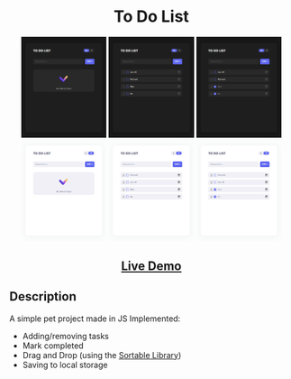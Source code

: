 <h1 align="center">To Do List</h1>

<p align="center">

<img src="./readme_assets/readme_preview_1.png" width="30%">
<img src="./readme_assets/readme_preview_2.png" width="30%">
<img src="./readme_assets/readme_preview_3.png" width="30%">

<img src="./readme_assets/readme_preview_1_light.png" width="30%">
<img src="./readme_assets/readme_preview_2_light.png" width="30%">
<img src="./readme_assets/readme_preview_3_light.png" width="30%">

</p>

<h2 align="center"><a  href="https://space8rain.github.io/Pet-To-Do/">Live Demo</a></h2>

## Description

A simple pet project made in JS
Implemented:
* Adding/removing tasks
* Mark completed
* Drag and Drop (using the <a  href="https://github.com/SortableJS/Sortable">Sortable Library</a>)
* Saving to local storage